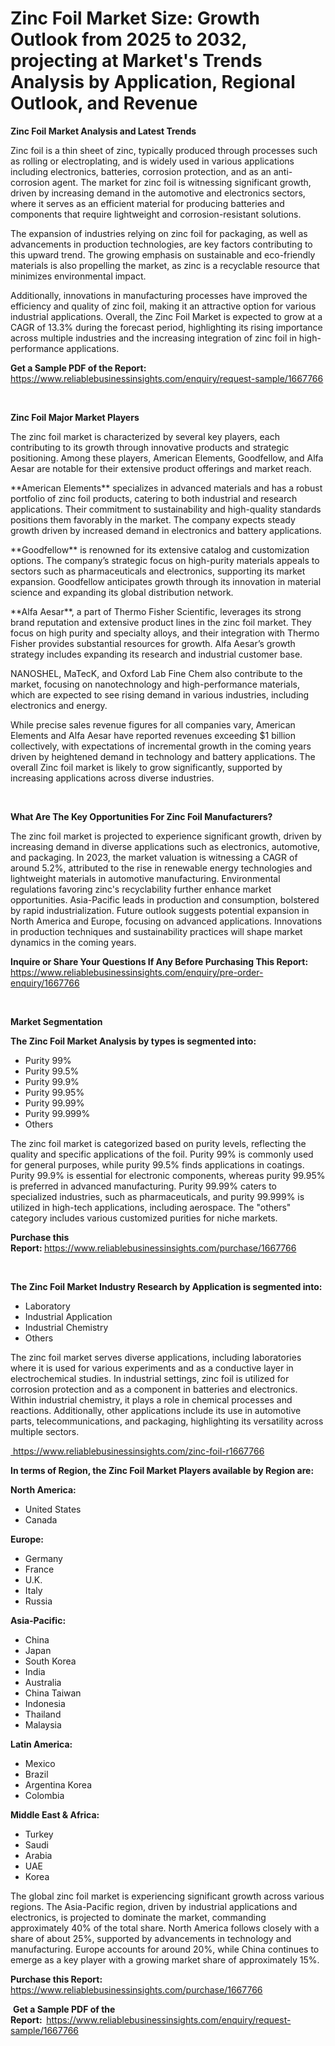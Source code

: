 <p><h1>Zinc Foil Market Size: Growth Outlook from 2025 to 2032, projecting at Market's Trends Analysis by Application, Regional Outlook, and Revenue</h1></p><p><strong>Zinc Foil Market Analysis and Latest Trends</strong></p>
<p><p>Zinc foil is a thin sheet of zinc, typically produced through processes such as rolling or electroplating, and is widely used in various applications including electronics, batteries, corrosion protection, and as an anti-corrosion agent. The market for zinc foil is witnessing significant growth, driven by increasing demand in the automotive and electronics sectors, where it serves as an efficient material for producing batteries and components that require lightweight and corrosion-resistant solutions. </p><p>The expansion of industries relying on zinc foil for packaging, as well as advancements in production technologies, are key factors contributing to this upward trend. The growing emphasis on sustainable and eco-friendly materials is also propelling the market, as zinc is a recyclable resource that minimizes environmental impact. </p><p>Additionally, innovations in manufacturing processes have improved the efficiency and quality of zinc foil, making it an attractive option for various industrial applications. Overall, the Zinc Foil Market is expected to grow at a CAGR of 13.3% during the forecast period, highlighting its rising importance across multiple industries and the increasing integration of zinc foil in high-performance applications.</p></p>
<p><strong>Get a Sample PDF of the Report:&nbsp;</strong> <a href="https://www.reliablebusinessinsights.com/enquiry/request-sample/1667766?utm_campaign=3673&utm_medium=2&utm_source=Github&utm_content=ia&utm_term=18042025&utm_id=zinc-foil">https://www.reliablebusinessinsights.com/enquiry/request-sample/1667766</a></p>
<p>&nbsp;</p>
<p><strong>Zinc Foil Major Market Players</strong></p>
<p><p>The zinc foil market is characterized by several key players, each contributing to its growth through innovative products and strategic positioning. Among these players, American Elements, Goodfellow, and Alfa Aesar are notable for their extensive product offerings and market reach.</p><p>**American Elements** specializes in advanced materials and has a robust portfolio of zinc foil products, catering to both industrial and research applications. Their commitment to sustainability and high-quality standards positions them favorably in the market. The company expects steady growth driven by increased demand in electronics and battery applications.</p><p>**Goodfellow** is renowned for its extensive catalog and customization options. The company’s strategic focus on high-purity materials appeals to sectors such as pharmaceuticals and electronics, supporting its market expansion. Goodfellow anticipates growth through its innovation in material science and expanding its global distribution network.</p><p>**Alfa Aesar**, a part of Thermo Fisher Scientific, leverages its strong brand reputation and extensive product lines in the zinc foil market. They focus on high purity and specialty alloys, and their integration with Thermo Fisher provides substantial resources for growth. Alfa Aesar’s growth strategy includes expanding its research and industrial customer base.</p><p>NANOSHEL, MaTecK, and Oxford Lab Fine Chem also contribute to the market, focusing on nanotechnology and high-performance materials, which are expected to see rising demand in various industries, including electronics and energy.</p><p>While precise sales revenue figures for all companies vary, American Elements and Alfa Aesar have reported revenues exceeding $1 billion collectively, with expectations of incremental growth in the coming years driven by heightened demand in technology and battery applications. The overall Zinc foil market is likely to grow significantly, supported by increasing applications across diverse industries.</p></p>
<p>&nbsp;</p>
<p><strong>What Are The Key Opportunities For Zinc Foil Manufacturers?</strong></p>
<p><p>The zinc foil market is projected to experience significant growth, driven by increasing demand in diverse applications such as electronics, automotive, and packaging. In 2023, the market valuation is witnessing a CAGR of around 5.2%, attributed to the rise in renewable energy technologies and lightweight materials in automotive manufacturing. Environmental regulations favoring zinc's recyclability further enhance market opportunities. Asia-Pacific leads in production and consumption, bolstered by rapid industrialization. Future outlook suggests potential expansion in North America and Europe, focusing on advanced applications. Innovations in production techniques and sustainability practices will shape market dynamics in the coming years.</p></p>
<p><strong>Inquire or Share Your Questions If Any Before Purchasing This Report:</strong> <a href="https://www.reliablebusinessinsights.com/enquiry/pre-order-enquiry/1667766?utm_campaign=3673&utm_medium=2&utm_source=Github&utm_content=ia&utm_term=18042025&utm_id=zinc-foil">https://www.reliablebusinessinsights.com/enquiry/pre-order-enquiry/1667766</a></p>
<p>&nbsp;</p>
<p><strong>Market Segmentation</strong></p>
<p><strong>The Zinc Foil Market Analysis by types is segmented into:</strong></p>
<p><ul><li>Purity 99%</li><li>Purity 99.5%</li><li>Purity 99.9%</li><li>Purity 99.95%</li><li>Purity 99.99%</li><li>Purity 99.999%</li><li>Others</li></ul></p>
<p><p>The zinc foil market is categorized based on purity levels, reflecting the quality and specific applications of the foil. Purity 99% is commonly used for general purposes, while purity 99.5% finds applications in coatings. Purity 99.9% is essential for electronic components, whereas purity 99.95% is preferred in advanced manufacturing. Purity 99.99% caters to specialized industries, such as pharmaceuticals, and purity 99.999% is utilized in high-tech applications, including aerospace. The "others" category includes various customized purities for niche markets.</p></p>
<p><strong>Purchase this Report:&nbsp;</strong><a href="https://www.reliablebusinessinsights.com/purchase/1667766?utm_campaign=3673&utm_medium=2&utm_source=Github&utm_content=ia&utm_term=18042025&utm_id=zinc-foil">https://www.reliablebusinessinsights.com/purchase/1667766</a></p>
<p>&nbsp;</p>
<p><strong>The Zinc Foil Market Industry Research by Application is segmented into:</strong></p>
<p><ul><li>Laboratory</li><li>Industrial Application</li><li>Industrial Chemistry</li><li>Others</li></ul></p>
<p><p>The zinc foil market serves diverse applications, including laboratories where it is used for various experiments and as a conductive layer in electrochemical studies. In industrial settings, zinc foil is utilized for corrosion protection and as a component in batteries and electronics. Within industrial chemistry, it plays a role in chemical processes and reactions. Additionally, other applications include its use in automotive parts, telecommunications, and packaging, highlighting its versatility across multiple sectors.</p></p>
<p><a href="https://www.reliablebusinessinsights.com/zinc-foil-r1667766?utm_campaign=3673&utm_medium=2&utm_source=Github&utm_content=ia&utm_term=18042025&utm_id=zinc-foil">&nbsp;https://www.reliablebusinessinsights.com/zinc-foil-r1667766</a></p>
<p><strong>In terms of Region, the Zinc Foil Market Players available by Region are:</strong></p>
<p>
    <p> <strong> North America: </strong>
        <ul>
            <li>United States</li>
            <li>Canada</li>
        </ul>
        </p> 
    <p> <strong> Europe: </strong>
        <ul>
            <li>Germany</li>
            <li>France</li>
            <li>U.K.</li>
            <li>Italy</li>
            <li>Russia</li>
        </ul>
        </p> 
    <p> <strong> Asia-Pacific: </strong>
        <ul>
            <li>China</li>
            <li>Japan</li>
            <li>South Korea</li>
            <li>India</li>
            <li>Australia</li>
            <li>China Taiwan</li>
            <li>Indonesia</li>
            <li>Thailand</li>
            <li>Malaysia</li>
        </ul>
        </p> 
    <p> <strong> Latin America: </strong>
        <ul>
            <li>Mexico</li>
            <li>Brazil</li>
            <li>Argentina Korea</li>
            <li>Colombia</li>
        </ul>
        </p> 
    <p> <strong> Middle East & Africa: </strong>
        <ul>
            <li>Turkey</li>
            <li>Saudi</li>
            <li>Arabia</li>
            <li>UAE</li>
            <li>Korea</li>
        </ul>
    </p>
    </p>
<p><p>The global zinc foil market is experiencing significant growth across various regions. The Asia-Pacific region, driven by industrial applications and electronics, is projected to dominate the market, commanding approximately 40% of the total share. North America follows closely with a share of about 25%, supported by advancements in technology and manufacturing. Europe accounts for around 20%, while China continues to emerge as a key player with a growing market share of approximately 15%.</p></p>
<p><strong>Purchase this Report: </strong><a href="https://www.reliablebusinessinsights.com/purchase/1667766?utm_campaign=3673&utm_medium=2&utm_source=Github&utm_content=ia&utm_term=18042025&utm_id=zinc-foil">https://www.reliablebusinessinsights.com/purchase/1667766</a></p>
<p>&nbsp;<strong>Get a Sample PDF of the Report:&nbsp;&nbsp;</strong><a href="https://www.reliablebusinessinsights.com/enquiry/request-sample/1667766?utm_campaign=3673&utm_medium=2&utm_source=Github&utm_content=ia&utm_term=18042025&utm_id=zinc-foil">https://www.reliablebusinessinsights.com/enquiry/request-sample/1667766</a></p>
<p><strong></strong></p>
<p><p></p><p></p><p></p></p>